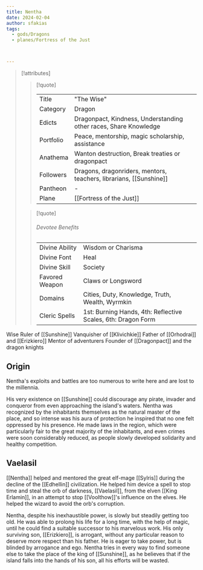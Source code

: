 ```yaml
---
title: Nentha
date: 2024-02-04
author: sfakias
tags:
  - gods/Dragons
  - planes/Fortress of the Just



---
```

> [!attributes]
> 
> > [!quote]
> >
> > | | |
> > | --- | --- |
> > | Title | "The Wise" |
> > | Category | Dragon |
> > | Edicts | Dragonpact, Kindness, Understanding other races, Share Knowledge |
> > | Portfolio | Peace, mentorship, magic scholarship, assistance |
> > | Anathema | Wanton destruction, Break treaties or dragonpact |
> > | Followers | Dragons, dragonriders, mentors, teachers, librarians, [[Sunshine]] |
> > | Pantheon | - |
> > | Plane | [[Fortress of the Just]] |
>
> > [!quote]
> > 
> > ###### Devotee Benefits
> > | | |
> > | --- | --- |
> > | Divine Ability | Wisdom or Charisma |
> > | Divine Font | Heal |
> > | Divine Skill | Society |
> > | Favored Weapon | Claws or Longsword |
> > | Domains | Cities, Duty, Knowledge, Truth, Wealth, Wyrmkin |
> > | Cleric Spells | 1st: Burning Hands, 4th: Reflective Scales, 6th: Dragon Form |

Wise Ruler of [[Sunshine]]
Vanquisher of [[Klivichkie]]
Father of [[Orhodrai]] and [[Erizkiero]]
Mentor of adventurers
Founder of [[Dragonpact]] and the dragon knights

## Origin

Nentha's exploits and battles are too numerous to write here and are lost to the millennia.

His very existence on [[Sunshine]] could discourage any pirate, invader and conqueror from even approaching the island's waters. Nentha was recognized by the inhabitants themselves as the natural master of the place, and so intense was his aura of protection he inspired that no one felt oppressed by his presence. He made laws in the region, which were particularly fair to the great majority of the inhabitants, and even crimes were soon considerably reduced, as people slowly developed solidarity and healthy competition.

## Vaelasil

[[Nentha]] helped and mentored the great elf-mage [[Sylris]] during the decline of the [[Edhellin]] civilization. He helped him device a spell to stop time and steal the orb of darkness, [[Vaelasil]], from the elven [[King Erlamin]], in an attempt to stop [[Voolthow]]'s influence on the elves. He helped the wizard to avoid the orb's corruption.


Nentha, despite his inexhaustible power, is slowly but steadily getting too old. He was able to prolong his life for a long time, with the help of magic, until he could find a suitable successor to his marvelous work. His only surviving son, [[Erizkiero]], is arrogant, without any particular reason to deserve more respect than his father. He is eager to take power, but is blinded by arrogance and ego. Nentha tries in every way to find someone else to take the place of the king of [[Sunshine]], as he believes that if the island falls into the hands of his son, all his efforts will be wasted.